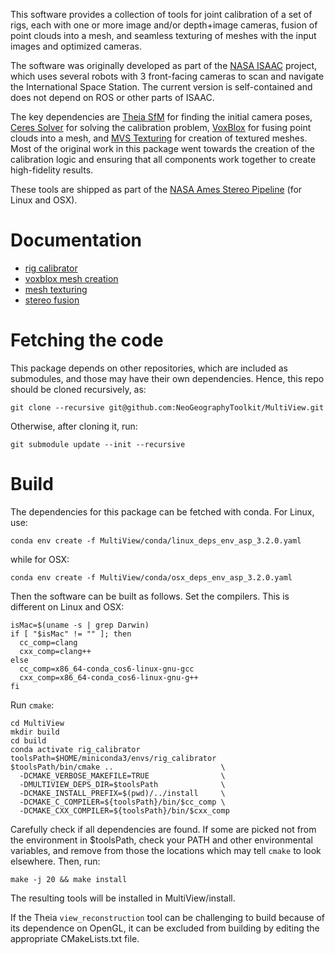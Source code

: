 This software provides a collection of tools for joint calibration of
a set of rigs, each with one or more image and/or depth+image cameras,
fusion of point clouds into a mesh, and seamless texturing of meshes
with the input images and optimized cameras.

The software was originally developed as part of the [NASA
ISAAC](https://github.com/nasa/isaac#readme) project, which uses 
several robots with 3 front-facing cameras to scan and navigate the
International Space Station. The current version is self-contained
and does not depend on ROS or other parts of ISAAC.

The key dependencies are [Theia SfM](https://github.com/sweeneychris/TheiaSfM) 
for finding the initial camera poses, [Ceres Solver](http://ceres-solver.org/)
for solving the calibration problem, [VoxBlox](https://github.com/ethz-asl/voxblox)
for fusing point clouds into a mesh, and
[MVS Texturing](https://github.com/nmoehrle/mvs-texturing) for creation of
textured meshes. Most of the original work in this package went
towards the creation of the calibration logic and ensuring that all
components work together to create high-fidelity results.

These tools are shipped as part of the [NASA Ames Stereo
Pipeline](https://github.com/NeoGeographyToolkit/StereoPipeline/releases)
(for Linux and OSX).

# Documentation

 * [rig calibrator](https://stereopipeline.readthedocs.io/en/latest/tools/rig_calibrator.html)
 * [voxblox mesh creation](https://stereopipeline.readthedocs.io/en/latest/tools/voxblox_mesh.html)
 * [mesh texturing](https://stereopipeline.readthedocs.io/en/latest/tools/texrecon.html)
 * [stereo fusion](https://stereopipeline.readthedocs.io/en/latest/tools/multi_stereo.html)
# Fetching the code

This package depends on other repositories, which are included as
submodules, and those may have their own dependencies. Hence, this
repo should be cloned recursively, as:

    git clone --recursive git@github.com:NeoGeographyToolkit/MultiView.git

Otherwise, after cloning it, run:

    git submodule update --init --recursive

# Build

The dependencies for this package can be fetched with conda. For
Linux, use:

    conda env create -f MultiView/conda/linux_deps_env_asp_3.2.0.yaml

while for OSX:

    conda env create -f MultiView/conda/osx_deps_env_asp_3.2.0.yaml

Then the software can be built as follows. Set the compilers. This is
different on Linux and OSX:

    isMac=$(uname -s | grep Darwin)
    if [ "$isMac" != "" ]; then
      cc_comp=clang
      cxx_comp=clang++
    else
      cc_comp=x86_64-conda_cos6-linux-gnu-gcc
      cxx_comp=x86_64-conda_cos6-linux-gnu-g++
    fi

Run ``cmake``:
    
    cd MultiView
    mkdir build
    cd build
    conda activate rig_calibrator
    toolsPath=$HOME/miniconda3/envs/rig_calibrator
    $toolsPath/bin/cmake ..                        \
      -DCMAKE_VERBOSE_MAKEFILE=TRUE                \
      -DMULTIVIEW_DEPS_DIR=$toolsPath              \
      -DCMAKE_INSTALL_PREFIX=$(pwd)/../install     \
      -DCMAKE_C_COMPILER=${toolsPath}/bin/$cc_comp \
      -DCMAKE_CXX_COMPILER=${toolsPath}/bin/$cxx_comp

Carefully check if all dependencies are found. If some are picked
not from the environment in $toolsPath, check your PATH and other
environmental variables, and remove from those the locations
which may tell ``cmake`` to look elsewhere. Then, run:

    make -j 20 && make install

The resulting tools will be installed in MultiView/install.

If the Theia ``view_reconstruction`` tool can be challenging to build
because of its dependence on OpenGL, it can be excluded from building
by editing the appropriate CMakeLists.txt file.
